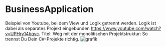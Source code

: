 # BusinessApplication
Beispiel von Youtube, bei dem View und Logik getrennt werden. Logik ist dabei als separates Projekt eingebunden
https://www.youtube.com/watch?v=UPHry14bqvc. Titel: Weg mit der monolitischen Projektstruktur: So trennst Du Dein C#-Projekte richtig.
![grafik](https://github.com/user-attachments/assets/ad11c6a6-9f90-4487-94da-71f4523134a3)

